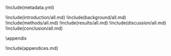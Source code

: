 !include(metadata.yml)

!include(introduction/all.md)
!include(background/all.md)
!include(methods/all.md)
!include(results/all.md)
!include(discussion/all.md)
!include(conclusion/all.md)

\appendix

!include(appendices.md)
